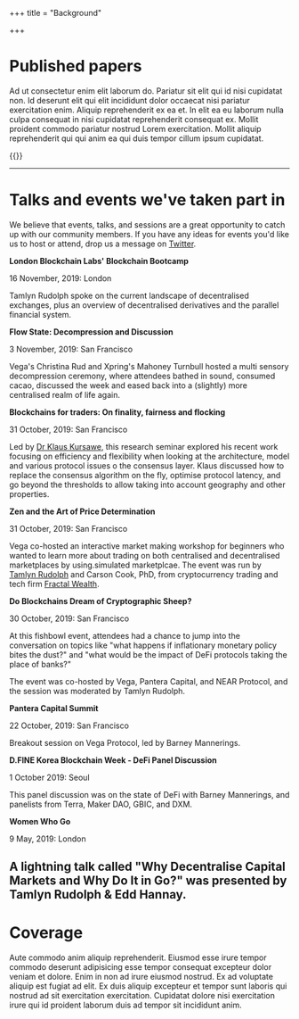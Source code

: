 +++
title = "Background"

+++
# Published papers
Ad ut consectetur enim elit laborum do. Pariatur sit elit qui id nisi cupidatat non. Id deserunt elit qui elit incididunt dolor occaecat nisi pariatur exercitation enim. Aliquip reprehenderit ex ea et. In elit ea eu laborum nulla culpa consequat in nisi cupidatat reprehenderit consequat ex. Mollit proident commodo pariatur nostrud Lorem exercitation. Mollit aliquip reprehenderit qui qui anim ea qui duis tempor cillum ipsum cupidatat.

{{<papers>}}

---

# Talks and events we've taken part in
We believe that events, talks, and sessions are a great opportunity to catch up with our community members. If you have any ideas for events you'd like us to host or attend, drop us a message on <a href="https://www.twitter.com/vegaprotocol">Twitter</a>. 

**London Blockchain Labs' Blockchain Bootcamp**

16 November, 2019: London

Tamlyn Rudolph spoke on the current landscape of decentralised exchanges, plus an overview of decentralised derivatives and the parallel financial system. 

**Flow State: Decompression and Discussion** 

3 November, 2019: San Francisco

Vega's Christina Rud and Xpring's Mahoney Turnbull hosted a multi sensory decompression ceremony, where attendees bathed in sound, consumed cacao, discussed the week and eased back into a (slightly) more centralised realm of life again.

**Blockchains for traders: On finality, fairness and flocking**

31 October, 2019: San Francisco 

Led by [Dr Klaus Kursawe](https://scholar.google.co.uk/citations?user=ppZLPqsAAAAJ&hl=en), this research seminar explored his recent work focusing on efficiency and flexibility when looking at the architecture, model and various protocol issues o the consensus layer. Klaus discussed how to replace the consensus algorithm on the fly, optimise protocol latency, and go beyond the thresholds to allow taking into account
geography and other properties.

**Zen and the Art of Price Determination**  

31 October, 2019: San Francisco 

Vega co-hosted an interactive market making workshop for beginners who wanted to learn more about trading on both centralised and decentralised marketplaces by using.simulated marketplcae. The event was run by [Tamlyn Rudolph](https://twitter.com/RudolphTamlyn) and Carson Cook, PhD, from cryptocurrency trading and tech firm [Fractal Wealth](http://www.fractalwealth.com/).

**Do Blockchains Dream of Cryptographic Sheep?**

30 October, 2019: San Francisco 

At this fishbowl event, attendees had a chance to jump into the conversation on topics like "what happens if inflationary monetary policy bites the dust?" and "what would be the impact of DeFi protocols taking the place of banks?"

The event was co-hosted by Vega, Pantera Capital, and NEAR Protocol, and the session was moderated by Tamlyn Rudolph. 

**Pantera Capital Summit** 

22 October, 2019: San Francisco

Breakout session on Vega Protocol, led by Barney Mannerings.

**D.FINE Korea Blockchain Week - DeFi Panel Discussion**

1 October 2019: Seoul

This panel discussion was on the state of DeFi with Barney Mannerings, and panelists from Terra, Maker DAO, GBIC, and DXM. 

**Women Who Go**

9 May, 2019: London

A lightning talk called "Why Decentralise Capital Markets and Why Do It in Go?" was presented by Tamlyn Rudolph & Edd Hannay.
---

# Coverage

Aute commodo anim aliquip reprehenderit. Eiusmod esse irure tempor commodo deserunt adipisicing esse tempor consequat excepteur dolor veniam et dolore. Enim in non ad irure eiusmod nostrud. Ex ad voluptate aliquip est fugiat ad elit. Ex duis aliquip excepteur et tempor sunt laboris qui nostrud ad sit exercitation exercitation. Cupidatat dolore nisi exercitation irure qui id proident laborum duis ad tempor sit incididunt anim.